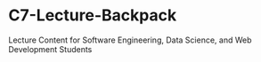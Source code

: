 # C7-Lecture-Backpack
Lecture Content for Software Engineering, Data Science, and Web Development Students
